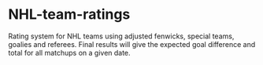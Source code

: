 # NHL-team-ratings

Rating system for NHL teams using adjusted fenwicks, special teams, goalies and referees. Final results will give the expected goal difference and total for all matchups on a given date. 

